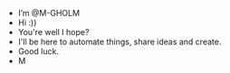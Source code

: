 -  I’m @M-GHOLM
-  Hi :))
-  You're well I hope?
-  I'll be here to automate things, share ideas and create.
-  Good luck.
-  M
